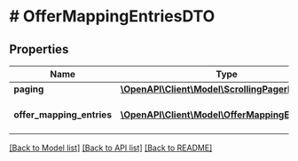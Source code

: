 # # OfferMappingEntriesDTO

## Properties

Name | Type | Description | Notes
------------ | ------------- | ------------- | -------------
**paging** | [**\OpenAPI\Client\Model\ScrollingPagerDTO**](ScrollingPagerDTO.md) |  | [optional]
**offer_mapping_entries** | [**\OpenAPI\Client\Model\OfferMappingEntryDTO[]**](OfferMappingEntryDTO.md) | Информация о товарах в каталоге. |

[[Back to Model list]](../../README.md#models) [[Back to API list]](../../README.md#endpoints) [[Back to README]](../../README.md)
